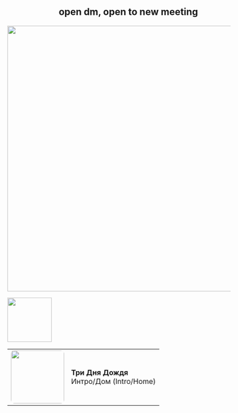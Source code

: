 ## ㅤㅤㅤㅤㅤㅤopen dm, open to new meeting
<img src="https://github.com/user-attachments/assets/a15182ba-c50b-42ff-817f-127b00481bd2" width="600"/>



<img src="https://media1.tenor.com/m/AZObJX7juUoAAAAC/kaeya-genshin-impact.gif" width="100"/> <table>
  <tr>
    <td>
      <a href="https://youtu.be/qhks0X0EWsc">
        <img src="https://images.genius.com/c13380b32fb9d759ea73abf5555a4978.1000x1000x1.png" width="120" style="border-radius: 8px;">
      </a>
    </td>
    <td>
      <strong>Три Дня Дождя</strong><br>
       Интро/Дом (Intro/Home)
    </td>
  </tr>
</table>

